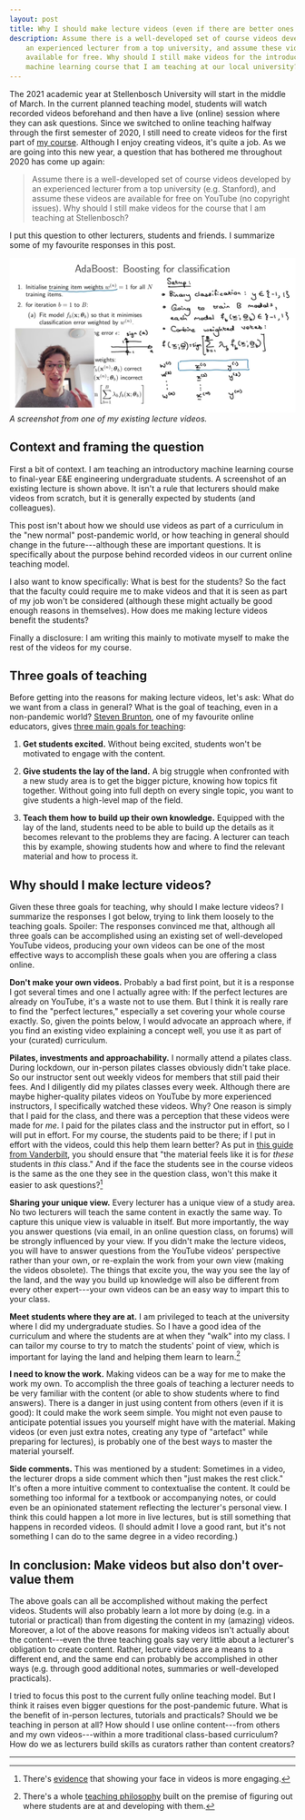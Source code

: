```yaml
---
layout: post
title: Why I should make lecture videos (even if there are better ones out there)
description: Assume there is a well-developed set of course videos developed by
    an experienced lecturer from a top university, and assume these videos are
    available for free. Why should I still make videos for the introductory
    machine learning course that I am teaching at our local university?
---
```


The 2021 academic year at Stellenbosch University will start in the middle of
March. In the current planned teaching model, students will watch recorded
videos beforehand and then have a live (online) session where they can ask
questions. Since we switched to online teaching halfway through the first
semester of 2020, I still need to create videos for the first part of [my
course](https://www.youtube.com/channel/UCBu4J-JIs-UORp5pQ6M48nw). Although I
enjoy creating videos, it's quite a job. As we are going into this new year, a
question that has bothered me throughout 2020 has come up again:

> Assume there is a well-developed set of course videos developed by an
> experienced lecturer from a top university (e.g. Stanford), and assume these
> videos are available for free on YouTube (no copyright issues). Why should I
> still make videos for the course that I am teaching at Stellenbosch?

I put this question to other lecturers, students and friends. I summarize some
of my favourite responses in this post.

![](/fig/data414_youtube.png)
*A screenshot from one of my existing lecture videos.*


Context and framing the question
--------------------------------
First a bit of context. I am teaching an introductory machine learning course
to final-year E&E engineering undergraduate students. A screenshot of an
existing lecture is shown above. It isn't a rule that lecturers should make
videos from scratch, but it is generally expected by students (and colleagues).

This post isn't about how we should use videos as part of a curriculum in the
"new normal" post-pandemic world, or how teaching in general should change in
the future---although these are important questions. It is specifically about
the purpose behind recorded videos in our current online teaching model.

I also want to know specifically: What is best for the students? So the fact
that the faculty could require me to make videos and that it is seen as part of
my job  won't be considered (although these might actually be good enough
reasons in themselves). How does me making lecture videos benefit the students?

Finally a disclosure: I am writing this mainly to motivate myself to make the
rest of the videos for my course.


Three goals of teaching
-----------------------
Before getting into the reasons for making lecture videos, let's ask: What do
we want from a class in general? What is the goal of teaching, even in a
non-pandemic world? [Steven
Brunton](https://www.youtube.com/channel/UCm5mt-A4w61lknZ9lCsZtBw), one of my
favourite online educators, gives [three main goals for
teaching](https://youtu.be/057Ev6cKLwE?t=1438):

1. **Get students excited.** Without being excited, students won't be motivated
   to engage with the content.

2. **Give students the lay of the land.** A big struggle when confronted with a
   new study area is to get the bigger picture, knowing how topics fit
   together. Without going into full depth on every single topic, you want to
   give students a high-level map of the field.

3. **Teach them how to build up their own knowledge.** Equipped with the lay of
   the land, students need to be able to build up the details as it becomes
   relevant to the problems they are facing. A lecturer can teach this by
   example, showing students how and where to find the relevant material and
   how to process it.


Why should I make lecture videos?
---------------------------------
Given these three goals for teaching, why should I make lecture videos? I
summarize the responses I got below, trying to link them loosely to the
teaching goals. Spoiler: The responses convinced me that, although all three
goals can be accomplished using an existing set of well-developed YouTube
videos, producing your own videos can be one of the most effective ways to
accomplish these goals when you are offering a class online.

**Don't make your own videos.** Probably a bad first point, but it is a
response I got several times and one I actually agree with: If the perfect
lectures are already on YouTube, it's a waste not to use them. But I think it
is really rare to find the "perfect lectures," especially a set covering your
whole course exactly. So, given the points below, I would advocate an approach
where, if you find an existing video explaining a concept well, you use it as
part of your (curated) curriculum.

**Pilates, investments and approachability.** I normally attend a pilates
class. During lockdown, our in-person pilates classes obviously didn't take
place. So our instructor sent out weekly videos for members that still paid
their fees. And I diligently did my pilates classes every week. Although there
are maybe higher-quality pilates videos on YouTube by more experienced
instructors, I specifically watched these videos. Why? One reason is simply
that I paid for the class, and there was a perception that these videos were
made for *me*. I paid for the pilates class and the instructor put in effort,
so I will put in effort. For my course, the students paid to be there; if I put
in effort with the videos, could this help them learn better? As put in [this
guide from
Vanderbilt](https://cft.vanderbilt.edu/guides-sub-pages/effective-educational-videos/),
you should ensure that "the material feels like it is for *these* students in
*this* class." And if the face the students see in the course videos is the
same as the one they see in the question class, won't this make it easier to
ask questions?[^1]

**Sharing your unique view.** Every lecturer has a unique view of a study area.
No two lecturers will teach the same content in exactly the same way. To
capture this unique view is valuable in itself. But more importantly, the way
you answer questions (via email, in an online question class, on forums) will
be strongly influenced by your view. If you didn't make the lecture videos, you
will have to answer questions from the YouTube videos' perspective rather than
your own, or re-explain the work from your own view (making the videos
obsolete). The things that excite you, the way you see the lay of the land, and
the way you build up knowledge will also be different from every other
expert---your own videos can be an easy way to impart this to your class.

**Meet students where they are at.** I am privileged to teach at the university
where I did my undergraduate studies. So I have a good idea of the curriculum
and where the students are at when they "walk" into my class. I can tailor my
course to try to match the students' point of view, which is important for
laying the land and helping them learn to learn.[^2]

**I need to know the work.** Making videos can be a way for me to make the work
my own. To accomplish the three goals of teaching a lecturer needs to be very
familiar with the content (or able to show students where to find answers).
There is a danger in just using content from others (even if it is good): It
could make the work seem simple. You might not even pause to anticipate
potential issues you yourself might have with the material. Making videos (or
even just extra notes, creating any type of "artefact" while preparing for
lectures), is probably one of the best ways to master the material yourself.

**Side comments.** This was mentioned by a student: Sometimes in a video, the
lecturer drops a side comment which then "just makes the rest click." It's
often a more intuitive comment to contextualise the content. It could be
something too informal for a textbook or accompanying notes, or could even be
an opinionated statement reflecting the lecturer's personal view. I think this
could happen a lot more in live lectures, but is still something that happens
in recorded videos. (I should admit I love a good rant, but it's not something
I can do to the same degree in a video recording.)


In conclusion: Make videos but also don't over-value them
---------------------------------------------------------
The above goals can all be accomplished without making the perfect videos.
Students will also probably learn a lot more by doing (e.g. in a tutorial or
practical) than from digesting the content in my (amazing) videos. Moreover, a
lot of the above reasons for making videos isn't actually about the
content---even the three teaching goals say very little about a lecturer's
obligation to create content. Rather, lecture videos are a means to a different
end, and the same end can probably be accomplished in other ways (e.g. through
good additional notes, summaries or well-developed practicals).

I tried to focus this post to the current fully online teaching model. But I
think it raises even bigger questions for the post-pandemic future. What is the
benefit of in-person lectures, tutorials and practicals?  Should we be teaching
in person at all? How should I use online content---from others and my own
videos---within a more traditional class-based curriculum? How do we as
lecturers build skills as curators rather than content creators?

* * *

[^1]: There's [evidence](http://groups.csail.mit.edu/uid/other-pubs/las2014-pguo-engagement.pdf) that showing your face in videos is more engaging.

[^2]: There's a whole [teaching philosophy](http://blogs.ubc.ca/srikanth/files/2011/12/TPI-Teaching-Perspectives-Summaries.pdf) built on the premise of figuring out where students are at and developing with them.
